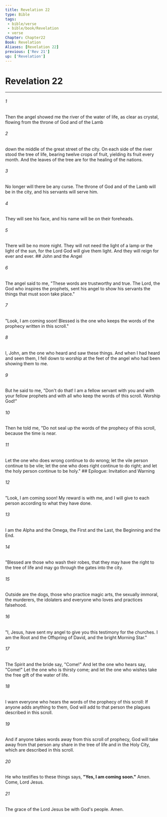 ```yaml
---
title: Revelation 22
type: Bible
tags:
 - bible/verse
 - bible/book/Revelation
 - verse
Chapter: Chapter22
Book: Revelation
Aliases: [Revelation 22]
previous: ['Rev 21']
up: ['Revelation']
---
```

# Revelation 22

***


###### 1 
Then the angel showed me the river of the water of life, as clear as crystal, flowing from the throne of God and of the Lamb 

###### 2 
down the middle of the great street of the city. On each side of the river stood the tree of life, bearing twelve crops of fruit, yielding its fruit every month. And the leaves of the tree are for the healing of the nations. 

###### 3 
No longer will there be any curse. The throne of God and of the Lamb will be in the city, and his servants will serve him. 

###### 4 
They will see his face, and his name will be on their foreheads. 

###### 5 
There will be no more night. They will not need the light of a lamp or the light of the sun, for the Lord God will give them light. And they will reign for ever and ever. ## John and the Angel 

###### 6 
The angel said to me, "These words are trustworthy and true. The Lord, the God who inspires the prophets, sent his angel to show his servants the things that must soon take place." 

###### 7 
"Look, I am coming soon! Blessed is the one who keeps the words of the prophecy written in this scroll." 

###### 8 
I, John, am the one who heard and saw these things. And when I had heard and seen them, I fell down to worship at the feet of the angel who had been showing them to me. 

###### 9 
But he said to me, "Don't do that! I am a fellow servant with you and with your fellow prophets and with all who keep the words of this scroll. Worship God!" 

###### 10 
Then he told me, "Do not seal up the words of the prophecy of this scroll, because the time is near. 

###### 11 
Let the one who does wrong continue to do wrong; let the vile person continue to be vile; let the one who does right continue to do right; and let the holy person continue to be holy." ## Epilogue: Invitation and Warning 

###### 12 
"Look, I am coming soon! My reward is with me, and I will give to each person according to what they have done. 

###### 13 
I am the Alpha and the Omega, the First and the Last, the Beginning and the End. 

###### 14 
"Blessed are those who wash their robes, that they may have the right to the tree of life and may go through the gates into the city. 

###### 15 
Outside are the dogs, those who practice magic arts, the sexually immoral, the murderers, the idolaters and everyone who loves and practices falsehood. 

###### 16 
"I, Jesus, have sent my angel to give you this testimony for the churches. I am the Root and the Offspring of David, and the bright Morning Star." 

###### 17 
The Spirit and the bride say, "Come!" And let the one who hears say, "Come!" Let the one who is thirsty come; and let the one who wishes take the free gift of the water of life. 

###### 18 
I warn everyone who hears the words of the prophecy of this scroll: If anyone adds anything to them, God will add to that person the plagues described in this scroll. 

###### 19 
And if anyone takes words away from this scroll of prophecy, God will take away from that person any share in the tree of life and in the Holy City, which are described in this scroll. 

###### 20 
He who testifies to these things says, **"Yes, I am coming soon."** Amen. Come, Lord Jesus. 

###### 21 
The grace of the Lord Jesus be with God's people. Amen. 
